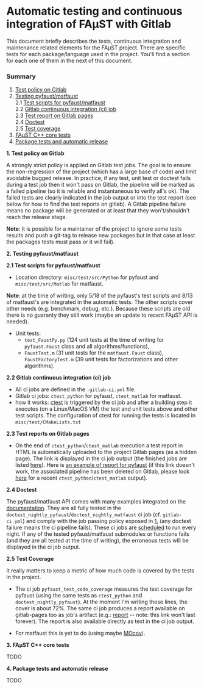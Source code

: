 # Automatic testing and continuous integration of FAµST with Gitlab

This document briefly describes the tests, continuous integration
and maintenance related elements for the FAµST project.
There are specific tests for each package/language used in the project. You'll
find a section for each one of them in the next of this document.

### Summary
1. [Test policy on Gitlab](#gitlab_pol_test)  
2. [Testing pyfaust/matfaust](#py_matfaust_tests)  
2.1 [Test scripts for pyfaust/matfaust](#py_matfaust_tests)  
2.2 [Gitlab continuous integration (ci) job](#py_mat_test_ci_jobs)  
2.3 [Test report on Gitlab pages](#py_mat_test_reports)  
2.4 [Doctest](#doctest)  
2.5 [Test coverage](#test_cover)
3. [FAµST C++ core tests](#cpp_tests)  
4. [Package tests and automatic release](#test_release_packages)  

<a name="gitlab_pol_test"/>

**1. Test policy on Gitlab**

A strongly strict policy is applied on Gitlab test jobs.
The goal is to ensure the non-regression of the project (which has a large base of
code) and limit avoidable bugged release.
In practice, if any test, unit test or doctest fails during a test job then it won't pass
on Gitlab, the pipeline will be marked as a failed pipeline (so it is reliable
and instantaneous to verify all's ok).
The failed tests are clearly indicated in the job output or into the test report
(see below for how to find the test reports on gitlab).
A Gitlab pipeline failure means no package will be generated or at least that
they won't/shouldn't reach the release stage.

**Note**: it is possible for a maintainer of the project to ignore some tests
results and push a git-tag to release new packages but in that case at least
the packages tests must pass or it will fail).

**2. Testing pyfaust/matfaust**  


**<a name="py_matfaust_tests">
2.1 Test scripts for pyfaust/matfaust
</a>**

- Location directory: ``misc/test/src/Python`` for pyfaust and
  ``misc/test/src/Matlab``
  for matfaust.

**Note**: at the time of writing, only 5/18 of the pyfaust's test scripts and 8/13
of matfaust's are integrated in the automatic tests. The other scripts cover other
needs (e.g. benchmark, debug, etc.).
Because these scripts are old there is no guaranty they still work (maybe an update to
recent FAµST API is needed).

- Unit tests:
    * ``test_FaustPy.py`` (124 unit tests at the time of writing for
      ``pyfaust.Faust`` class and all algorithms/functions),
    * ``FaustTest.m`` (31 unit tests for the ``matfaust.Faust`` class), ``FaustFactoryTest.m`` (39 unit tests for factorizations and other algorithms).

**<a name="py_mat_test_ci_jobs">
2.2 Gitlab continuous integration (ci) job
</a>**

- All ci jobs are defined in the ``.gitlab-ci.yml`` file.
- Gitlab ci jobs: ``ctest_python`` for pyfaust, ``ctest_matlab`` for matfaust.
- how it works:
  [ctest](https://cmake.org/cmake/help/book/mastering-cmake/chapter/Testing%20With%20CMake%20and%20CTest.html)
  is triggered by the ci job and after a building step it
  executes (on a Linux/MacOS VM) the test and unit tests above and other test scripts.
  The configuration of ctest for running the tests is located in ``misc/test/CMakeLists.txt``

**<a name="py_mat_test_reports">
2.3 Test reports on Gitlab pages
</a>**

- On the end of ``ctest_python``/``ctest_matlab`` execution a test report in HTML
  is automatically uploaded to the project Gitlab pages (as a hidden page).
  The link is displayed in the ci job output (the finished jobs are listed
  [here](https://gitlab.inria.fr/faustgrp/faust/-/jobs)).
  Here is [an example of report for pyfaust](https://faustgrp.gitlabpages.inria.fr/-/faust/-/jobs/3163959/artifacts/build_FaustLinuxPython/python_pyfaust_test_output.html)
  (if this link doesn't work, the associated pipeline has been deleted on Gitlab,
  please look [here](https://gitlab.inria.fr/faustgrp/faust/-/jobs) for a recent ``ctest_python``/``ctest_matlab`` output).

**<a name="doctest">
2.4 Doctest
</a>**

The pyfaust/matfaust API comes with many examples integrated on the [documentation](https://faustgrp.gitlabpages.inria.fr/faust/last-doc/html/index.html).
They are all fully tested in the
``doctest_nightly_pyfaust``/``doctest_nightly_matfaust`` ci job (cf. ``gitlab-ci.yml``)
and comply with the job passing policy exposed in [1.](#gitlab_pol_test) (any doctest failure means the ci pipeline
fails). These ci jobs are [scheduled](https://gitlab.inria.fr/faustgrp/faust/-/pipeline_schedules)
to run every night.
If any of the tested pyfaust/matfaust submodules or functions fails (and they are all tested at the time of
writing), the erroneous tests will be displayed in the ci job output.

**<a name="test_cover">
2.5 Test Coverage
</a>**

It really matters to keep a metric of how much code is covered by the tests in the project.

- The ci job ``pyfaust_test_code_coverage`` measures the test coverage for
pyfaust (using the same tests as ``ctest_python`` and
``doctest_nightly_pyfaust``). At the moment I'm writing these lines, the cover
is about 72%. The same ci job produces a report available on gitlab-pages
too as job's artifact (e.g.: [report](https://faustgrp.gitlabpages.inria.fr/-/faust/-/jobs/3169837/artifacts/htmlcov/index.html) -- note: this link won't last forever). The report is also available directly as text in the ci job output.

- For matfaust this is yet to do (using maybe [MOcov](https://github.com/MOcov/MOcov)).

**<a name="cpp_tests">
3. FAµST C++ core tests
</a>**

TODO

**<a name="test_release_packages">
4. Package tests and automatic release
</a>**

TODO
